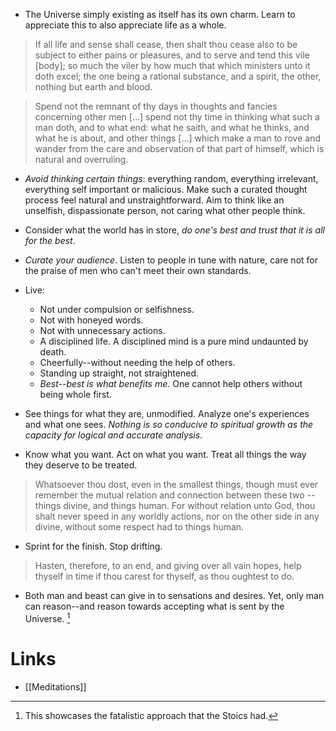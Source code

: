 * The Universe simply existing as itself has its own charm. Learn to appreciate this to also appreciate life as a whole.

> If all life and sense shall cease, then shalt thou cease also to be subject to either pains or pleasures, and to serve and tend this vile \[body]; so much the viler by how much that which ministers unto it doth excel; the one being a rational substance, and a spirit, the other, nothing but earth and blood.

> Spend not the remnant of thy days in thoughts and fancies concerning other men \[...] spend not thy time in thinking what such a man doth, and to what end: what he saith, and what he thinks, and what he is about, and other things \[...] which make a man to rove and wander from the care and observation of that part of himself, which is natural and overruling.

* *Avoid thinking certain things*: everything random, everything irrelevant, everything self important or malicious. Make such a curated thought process feel natural and unstraightforward. Aim to think like an unselfish, dispassionate person, not caring what other people think.
* Consider what the world has in store, *do one's best and trust that it is all for the best*. 
* *Curate your audience*. Listen to people in tune with nature, care not for the praise of men who can't meet their own standards.
* Live:
	* Not under compulsion or selfishness.
	* Not with honeyed words.
	* Not with unnecessary actions.
	* A disciplined life. A disciplined mind is a pure mind undaunted by death.
	* Cheerfully--without needing the help of others.
	* Standing up straight, not straightened.
	* *Best--best is what benefits me*. One cannot help others without being whole first.

* See things for what they are, unmodified. Analyze one's experiences and what one sees. *Nothing is so conducive to spiritual growth as the capacity for logical and accurate analysis*.
* Know what you want. Act on what you want. Treat all things the way they deserve to be treated.

> Whatsoever thou dost, even in the smallest things, though must ever remember the mutual relation and connection between these two -- things divine, and things human. For without relation unto God, thou shalt never speed in any worldly actions, nor on the other side in any divine, without some respect had to things human.

* Sprint for the finish. Stop drifting. 
> Hasten, therefore, to an end, and giving over all vain hopes, help thyself in time if thou carest for thyself, as thou oughtest to do.

* Both man and beast can give in to sensations and desires. Yet, only man can reason--and reason towards accepting what is sent by the Universe.  [^3]

[^3]: This showcases the fatalistic approach that the Stoics had. 

# Links
* [[Meditations]]